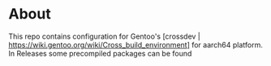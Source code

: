 # About
This repo contains configuration for Gentoo's [crossdev | https://wiki.gentoo.org/wiki/Cross_build_environment] for aarch64 platform.
In Releases some precompiled packages can be found
